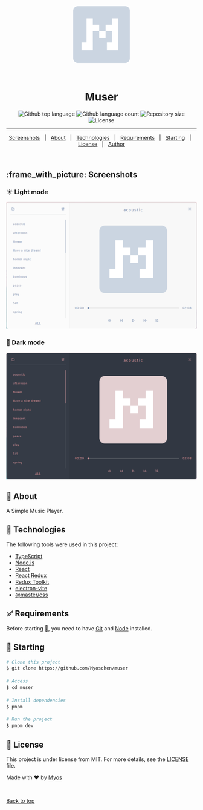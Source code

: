 <div align="center" id="top">
  <img src="./icon.png" width="150px" height="150px" alt="Muser" />

  &#xa0;

  <!-- <a href="https://muser.netlify.app">Demo</a> -->
</div>

<h1 align="center">Muser</h1>

<p align="center">
  <img alt="Github top language" src="https://img.shields.io/github/languages/top/Myoschen/muser?color=56BEB8">

  <img alt="Github language count" src="https://img.shields.io/github/languages/count/Myoschen/muser?color=56BEB8">

  <img alt="Repository size" src="https://img.shields.io/github/repo-size/Myoschen/muser?color=56BEB8">

  <img alt="License" src="https://img.shields.io/github/license/Myoschen/muser?color=56BEB8">

  <!-- <img alt="Github issues" src="https://img.shields.io/github/issues/Myoschen/muser?color=56BEB8" /> -->

  <!-- <img alt="Github forks" src="https://img.shields.io/github/forks/Myoschen/muser?color=56BEB8" /> -->

  <!-- <img alt="Github stars" src="https://img.shields.io/github/stars/Myoschen/muser?color=56BEB8" /> -->
</p>

<!-- Status -->

<!-- <h4 align="center">
 🚧  Muser 🚀 Under construction...  🚧
</h4> -->

<hr>

<p align="center">
  <a href="#frame_with_picture-screenshots">Screenshots</a> &#xa0; | &#xa0;
  <a href="#dart-about">About</a> &#xa0; | &#xa0;
  <a href="#rocket-technologies">Technologies</a> &#xa0; | &#xa0;
  <a href="#white_check_mark-requirements">Requirements</a> &#xa0; | &#xa0;
  <a href="#checkered_flag-starting">Starting</a> &#xa0; | &#xa0;
  <a href="#memo-license">License</a> &#xa0; | &#xa0;
  <a href="https://github.com/Myoschen" target="_blank">Author</a>
</p>

<br>

## :frame_with_picture: Screenshots ##

### :sunny: Light mode ###

![preview-light](./preview-light.png)

### :crescent_moon: Dark mode ###

![preview-dark](./preview-dark.png)

## :dart: About ##

A Simple Music Player.

## :rocket: Technologies ##

The following tools were used in this project:

- [TypeScript](https://www.typescriptlang.org/)
- [Node.js](https://nodejs.org/en/)
- [React](https://reactjs.org/)
- [React Redux](https://react-redux.js.org/)
- [Redux Toolkit](https://redux-toolkit.js.org/)
- [electron-vite](https://evite.netlify.app/)
- [@master/css](https://css.master.co/)

## :white_check_mark: Requirements ##

Before starting :checkered_flag:, you need to have [Git](https://git-scm.com) and [Node](https://nodejs.org/en/) installed.

## :checkered_flag: Starting ##

```bash
# Clone this project
$ git clone https://github.com/Myoschen/muser

# Access
$ cd muser

# Install dependencies
$ pnpm

# Run the project
$ pnpm dev
```

## :memo: License ##

This project is under license from MIT. For more details, see the [LICENSE](LICENSE) file.

Made with :heart: by <a href="https://github.com/Myoschen" target="_blank">Myos</a>

&#xa0;

<a href="#top">Back to top</a>

